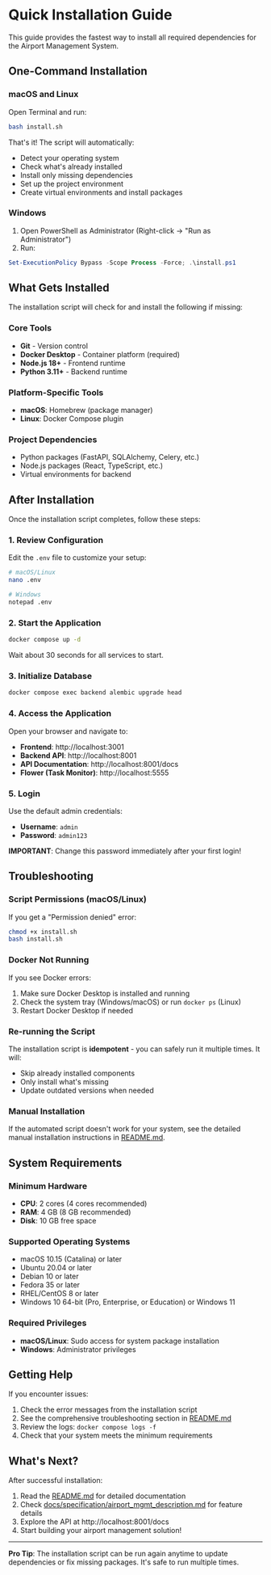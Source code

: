# Quick Installation Guide

This guide provides the fastest way to install all required dependencies for the Airport Management System.

## One-Command Installation

### macOS and Linux

Open Terminal and run:

```bash
bash install.sh
```

That's it! The script will automatically:
- Detect your operating system
- Check what's already installed
- Install only missing dependencies
- Set up the project environment
- Create virtual environments and install packages

### Windows

1. Open PowerShell as Administrator (Right-click → "Run as Administrator")
2. Run:

```powershell
Set-ExecutionPolicy Bypass -Scope Process -Force; .\install.ps1
```

## What Gets Installed

The installation script will check for and install the following if missing:

### Core Tools
- **Git** - Version control
- **Docker Desktop** - Container platform (required)
- **Node.js 18+** - Frontend runtime
- **Python 3.11+** - Backend runtime

### Platform-Specific Tools
- **macOS**: Homebrew (package manager)
- **Linux**: Docker Compose plugin

### Project Dependencies
- Python packages (FastAPI, SQLAlchemy, Celery, etc.)
- Node.js packages (React, TypeScript, etc.)
- Virtual environments for backend

## After Installation

Once the installation script completes, follow these steps:

### 1. Review Configuration

Edit the `.env` file to customize your setup:

```bash
# macOS/Linux
nano .env

# Windows
notepad .env
```

### 2. Start the Application

```bash
docker compose up -d
```

Wait about 30 seconds for all services to start.

### 3. Initialize Database

```bash
docker compose exec backend alembic upgrade head
```

### 4. Access the Application

Open your browser and navigate to:

- **Frontend**: http://localhost:3001
- **Backend API**: http://localhost:8001
- **API Documentation**: http://localhost:8001/docs
- **Flower (Task Monitor)**: http://localhost:5555

### 5. Login

Use the default admin credentials:

- **Username**: `admin`
- **Password**: `admin123`

**IMPORTANT**: Change this password immediately after your first login!

## Troubleshooting

### Script Permissions (macOS/Linux)

If you get a "Permission denied" error:

```bash
chmod +x install.sh
bash install.sh
```

### Docker Not Running

If you see Docker errors:

1. Make sure Docker Desktop is installed and running
2. Check the system tray (Windows/macOS) or run `docker ps` (Linux)
3. Restart Docker Desktop if needed

### Re-running the Script

The installation script is **idempotent** - you can safely run it multiple times. It will:
- Skip already installed components
- Only install what's missing
- Update outdated versions when needed

### Manual Installation

If the automated script doesn't work for your system, see the detailed manual installation instructions in [README.md](README.md).

## System Requirements

### Minimum Hardware
- **CPU**: 2 cores (4 cores recommended)
- **RAM**: 4 GB (8 GB recommended)
- **Disk**: 10 GB free space

### Supported Operating Systems
- macOS 10.15 (Catalina) or later
- Ubuntu 20.04 or later
- Debian 10 or later
- Fedora 35 or later
- RHEL/CentOS 8 or later
- Windows 10 64-bit (Pro, Enterprise, or Education) or Windows 11

### Required Privileges
- **macOS/Linux**: Sudo access for system package installation
- **Windows**: Administrator privileges

## Getting Help

If you encounter issues:

1. Check the error messages from the installation script
2. See the comprehensive troubleshooting section in [README.md](README.md)
3. Review the logs: `docker compose logs -f`
4. Check that your system meets the minimum requirements

## What's Next?

After successful installation:

1. Read the [README.md](README.md) for detailed documentation
2. Check [docs/specification/airport_mgmt_description.md](docs/specification/airport_mgmt_description.md) for feature details
3. Explore the API at http://localhost:8001/docs
4. Start building your airport management solution!

---

**Pro Tip**: The installation script can be run again anytime to update dependencies or fix missing packages. It's safe to run multiple times.
